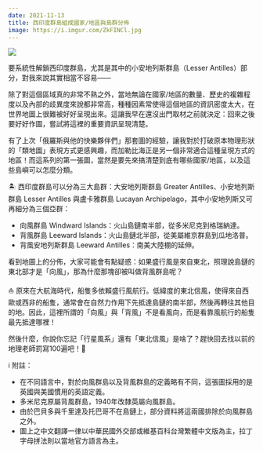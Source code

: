 ```yaml
---
date: 2021-11-13
title: 西印度群島組成國家/地區與島群分佈
image: https://i.imgur.com/ZkFINCl.jpg
---
```

![](https://i.imgur.com/ZkFINCl.jpg)

要系統性解鎖西印度群島，尤其是其中的小安地列斯群島（Lesser Antilles）部分，對我來說其實相當不容易——

除了對這個區域真的非常不熟之外，當地無論在國家/地區的數量、歷史的複雜程度以及內部的歧異度來說都非常高，種種因素常使得這個地區的資訊密度太大，在世界地圖上很難被好好呈現出來。這讓我早在還沒出門取材之前就決定：回來之後要好好作圖，嘗試將這裡的重要資訊呈現清楚。

有了上次「俄羅斯與他的快樂夥伴們」那套圖的經驗，讓我對於打破原本物理形狀的「類地圖」表現方式更感興趣，而加勒比海正是另一個非常適合這種呈現方式的地區！而這系列的第一張圖，當然是要先來搞清楚到底有哪些國家/地區，以及這些島嶼可以怎麼分類。

🏝️ 西印度群島可以分為三大島群：大安地列斯群島 Greater Antilles、小安地列斯群島 Lesser Antilles 與盧卡雅群島 Lucayan Archipelago，其中小安地列斯又可再細分為三個亞群：

- 向風群島 Windward Islands：火山島鏈南半部，從多米尼克到格瑞納達。
- 背風群島 Leeward Islands：火山島鏈北半部，從美屬維京群島到瓜地洛普。
- 背風安地列斯群島 Leeward Antilles：南美大陸棚的延伸。

看到地圖上的分佈，大家可能會有點疑惑：如果盛行風是來自東北，照理說島鏈的東北部才是「向風」，那為什麼那塊卻被叫做背風群島呢？

⛵ 原來在大航海時代，船隻多依賴盛行風航行。低緯度的東北信風，使得來自西歐或西非的船隻，通常會在自然力作用下先抵達島鏈的南半部，然後再轉往其他目的地。因此，這裡所謂的「向風」與「背風」不是看風向，而是看靠風航行的船隻最先抵達哪裡！

然後什麼，你說你忘記「行星風系」還有「東北信風」是啥了？趕快回去找以前的地理老師罰寫100遍吧！🤣

ℹ️ 附註：

- 在不同語言中，對於向風群島以及背風群島的定義略有不同，這張圖採用的是英國與美國慣用的英語定義。
- 多米尼克原屬背風群島，1940年改隸英屬向風群島。
- 由於巴貝多與千里達及托巴哥不在島鏈上，部分資料將這兩國排除於向風群島之外。
- 圖上之中文翻譯一律以中華民國外交部或維基百科台灣繁體中文版為主，拉丁字母拼法則以當地官方語言為主。